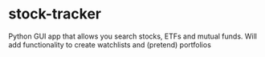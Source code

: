 # stock-tracker
Python GUI app that allows you search stocks, ETFs and mutual funds. Will add functionality to create watchlists and (pretend) portfolios
